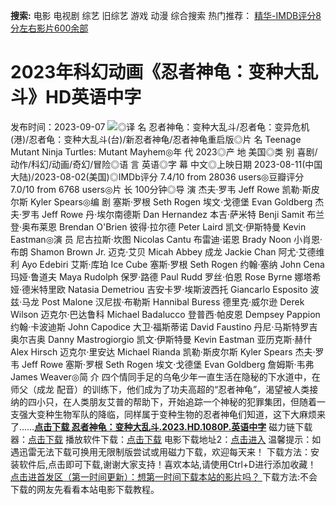 **搜索:** 电影 电视剧 综艺 旧综艺 游戏 动漫 综合搜索 热门推荐： [精华-IMDB评分8分左右影片600余部](https://www.dytt8.com/html/gndy/jddy/20160320/50510.html)
# 2023年科幻动画《忍者神龟：变种大乱斗》HD英语中字
发布时间：2023-09-07 
![](https://img9.doubanio.com/view/photo/l_ratio_poster/public/p2895790300.jpg)◎译 名 忍者神龟：变种大乱斗/忍者龟：变异危机(港)/忍者龟：变种大乱斗(台)/新忍者神龟/忍者神龟重启版◎片 名 Teenage Mutant Ninja Turtles: Mutant Mayhem◎年 代 2023◎产 地 美国◎类 别 喜剧/动作/科幻/动画/奇幻/冒险◎语 言 英语◎字 幕 中文◎上映日期 2023-08-11(中国大陆)/2023-08-02(美国)◎IMDb评分 7.4/10 from 28036 users◎豆瓣评分 7.0/10 from 6768 users◎片 长 100分钟◎导 演 杰夫·罗韦 Jeff Rowe 凯勒·斯皮尔斯 Kyler Spears◎编 剧 塞斯·罗根 Seth Rogen 埃文·戈德堡 Evan Goldberg 杰夫·罗韦 Jeff Rowe 丹·埃尔南德斯 Dan Hernandez 本吉·萨米特 Benji Samit 布兰登·奥布莱恩 Brendan O'Brien 彼得·拉尔德 Peter Laird 凯文·伊斯特曼 Kevin Eastman◎演 员 尼古拉斯·坎图 Nicolas Cantu 布雷迪·诺恩 Brady Noon 小肖恩·布朗 Shamon Brown Jr. 迈克·艾贝 Micah Abbey 成龙 Jackie Chan 阿尤·艾德维利 Ayo Edebiri 艾斯·库珀 Ice Cube 塞斯·罗根 Seth Rogen 约翰·塞纳 John Cena 玛娅·鲁道夫 Maya Rudolph 保罗·路德 Paul Rudd 罗丝·伯恩 Rose Byrne 娜塔希娅·德米特里欧 Natasia Demetriou 吉安卡罗·埃斯波西托 Giancarlo Esposito 波兹·马龙 Post Malone 汉尼拔·布勒斯 Hannibal Buress 德里克·威尔逊 Derek Wilson 迈克尔·巴达鲁科 Michael Badalucco 登普西·帕皮恩 Dempsey Pappion 约翰·卡波迪斯 John Capodice 大卫·福斯蒂诺 David Faustino 丹尼·马斯特罗吉奥尔吉奥 Danny Mastrogiorgio 凯文·伊斯特曼 Kevin Eastman 亚历克斯·赫什 Alex Hirsch 迈克尔·里安达 Michael Rianda 凯勒·斯皮尔斯 Kyler Spears 杰夫·罗韦 Jeff Rowe 塞斯·罗根 Seth Rogen 埃文·戈德堡 Evan Goldberg 詹姆斯·韦弗 James Weaver◎简 介 四个情同手足的乌龟少年一直生活在隐秘的下水道中，在师父（成龙 配音）的训练下，他们成为了功夫高超的“忍者神龟”，渴望被人类接纳的四小只，在人类朋友艾普的帮助下，开始追踪一个神秘的犯罪集团，但随着一支强大变种生物军队的降临，同样属于变种生物的忍者神龟们知道，这下大麻烦来了……[**点击下载 忍者神龟：变种大乱斗.2023.HD.1080P.英语中字**](magnet:?xt=urn:btih:57da146d9503817558a150048381a6c05af6999d&dn=%e9%98%b3%e5%85%89%e7%94%b5%e5%bd%b1dygod.org.%e5%bf%8d%e8%80%85%e7%a5%9e%e9%be%9f%ef%bc%9a%e5%8f%98%e7%a7%8d%e5%a4%a7%e4%b9%b1%e6%96%97.2023.HD.1080P.%e8%8b%b1%e8%af%ad%e4%b8%ad%e5%ad%97.mkv&tr=udp%3a%2f%2ftracker.opentrackr.org%3a1337%2fannounce&tr=udp%3a%2f%2fexodus.desync.com%3a6969%2fannounce) 磁力链下载器：[点击下载](https://dygod.org/js/bt.htm "qBittorrent") 播放软件下载：[点击下载](https://dygod.org/js/player.htm "PotPlayer") 电影下载地址2：[点击进入](https://dygod.org/ "阳光电影") 温馨提示：如遇迅雷无法下载可换用无限制版尝试或用磁力下载，欢迎每天来！  下载方法：安装软件后,点击即可下载,谢谢大家支持！喜欢本站,请使用Ctrl+D进行添加收藏！ [点击进首发区（第一时间更新）：想第一时间下载本站的影片吗？ ](https://www.ygdy8.net/)下载方法:不会下载的网友先看看本站电影下载教程。